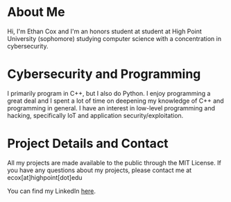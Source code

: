 # About Me
Hi, I'm Ethan Cox and I'm an honors student at student at High Point University (sophomore) studying computer science with a concentration in cybersecurity.


# Cybersecurity and Programming
I primarily program in C++, but I also do Python. I enjoy programming a great deal and I spent a lot of time on
deepening my knowledge of C++ and programming in general. I have an interest in low-level programming and hacking, specifically IoT and application security/exploitation. <br />

# Project Details and Contact
All my projects are made available to the public through the MIT License. 
If you have any questions about my projects, please contact me at ecox\[at\]highpoint\[dot\]edu

You can find my LinkedIn [here](https://www.linkedin.com/in/ethan-cox-3b78511b6/). <br />

